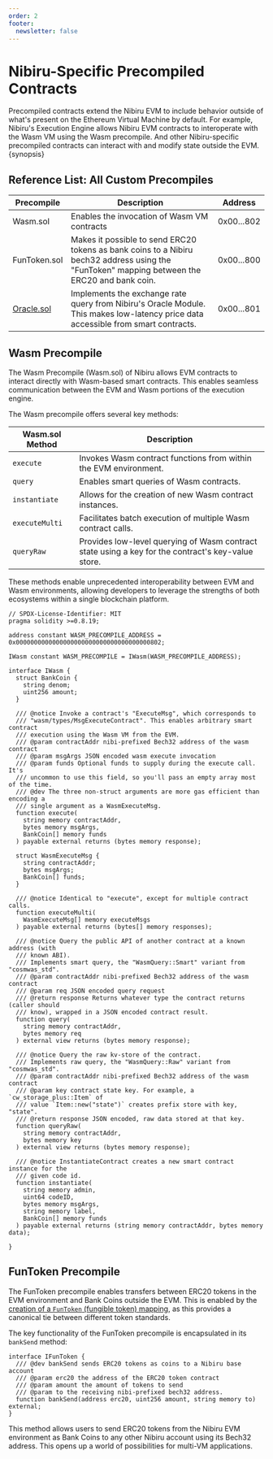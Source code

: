 ```yaml
---
order: 2
footer:
  newsletter: false
---
```


# Nibiru-Specific Precompiled Contracts

Precompiled contracts extend the Nibiru EVM to include behavior outside of what's
present on the Ethereum Virtual Machine by default. For example, Nibiru's
Execution Engine allows Nibiru EVM contracts to interoperate with the Wasm VM
using the Wasm precompile. And other Nibiru-specific precompiled contracts can
interact with and modify state outside the EVM. {synopsis}

## Reference List: All Custom Precompiles

| Precompile | Description | Address |
| --- | --- | --- |
| Wasm.sol | Enables the invocation of Wasm VM contracts  | 0x00...802 |
| FunToken.sol | Makes it possible to send ERC20 tokens as bank coins to a Nibiru bech32 address using the "FunToken" mapping between the ERC20 and bank coin. | 0x00...800 |
| [Oracle.sol](./oracle.md) | Implements the exchange rate query from Nibiru's Oracle Module. This makes low-latency price data accessible from smart contracts. | 0x00...801 |


## Wasm Precompile

The Wasm Precompile (Wasm.sol) of Nibiru allows EVM contracts to interact directly with Wasm-based smart contracts. This enables seamless communication between the EVM and Wasm portions of the execution engine.

The Wasm precompile offers several key methods:

| Wasm.sol Method | Description
| --- | --- |
| `execute` | Invokes Wasm contract functions from within the EVM environment.
| `query` | Enables smart queries of Wasm contracts.
| `instantiate` | Allows for the creation of new Wasm contract instances.
| `executeMulti` | Facilitates batch execution of multiple Wasm contract calls.
| `queryRaw` | Provides low-level querying of Wasm contract state using a key for the contract's key-value store.

These methods enable unprecedented interoperability between EVM and Wasm environments, allowing developers to leverage the strengths of both ecosystems within a single blockchain platform.

```solidity
// SPDX-License-Identifier: MIT
pragma solidity >=0.8.19;

address constant WASM_PRECOMPILE_ADDRESS = 0x0000000000000000000000000000000000000802;

IWasm constant WASM_PRECOMPILE = IWasm(WASM_PRECOMPILE_ADDRESS);

interface IWasm {
  struct BankCoin {
    string denom;
    uint256 amount;
  }

  /// @notice Invoke a contract's "ExecuteMsg", which corresponds to
  /// "wasm/types/MsgExecuteContract". This enables arbitrary smart contract
  /// execution using the Wasm VM from the EVM. 
  /// @param contractAddr nibi-prefixed Bech32 address of the wasm contract
  /// @param msgArgs JSON encoded wasm execute invocation
  /// @param funds Optional funds to supply during the execute call. It's
  /// uncommon to use this field, so you'll pass an empty array most of the time.
  /// @dev The three non-struct arguments are more gas efficient than encoding a
  /// single argument as a WasmExecuteMsg.
  function execute(
    string memory contractAddr,
    bytes memory msgArgs,
    BankCoin[] memory funds
  ) payable external returns (bytes memory response);

  struct WasmExecuteMsg {
    string contractAddr;
    bytes msgArgs;
    BankCoin[] funds;
  }

  /// @notice Identical to "execute", except for multiple contract calls.
  function executeMulti(
    WasmExecuteMsg[] memory executeMsgs
  ) payable external returns (bytes[] memory responses);

  /// @notice Query the public API of another contract at a known address (with
  /// known ABI). 
  /// Implements smart query, the "WasmQuery::Smart" variant from "cosmwas_std".
  /// @param contractAddr nibi-prefixed Bech32 address of the wasm contract
  /// @param req JSON encoded query request
  /// @return response Returns whatever type the contract returns (caller should
  /// know), wrapped in a JSON encoded contract result.
  function query(
    string memory contractAddr, 
    bytes memory req
  ) external view returns (bytes memory response);

  /// @notice Query the raw kv-store of the contract. 
  /// Implements raw query, the "WasmQuery::Raw" variant from "cosmwas_std".
  /// @param contractAddr nibi-prefixed Bech32 address of the wasm contract
  /// @param key contract state key. For example, a `cw_storage_plus::Item` of
  /// value `Item::new("state")` creates prefix store with key, "state".
  /// @return response JSON encoded, raw data stored at that key.
  function queryRaw(
    string memory contractAddr, 
    bytes memory key
  ) external view returns (bytes memory response);

  /// @notice InstantiateContract creates a new smart contract instance for the
  /// given code id.
  function instantiate(
    string memory admin,
    uint64 codeID,
    bytes memory msgArgs,
    string memory label,
    BankCoin[] memory funds
  ) payable external returns (string memory contractAddr, bytes memory data);

}
```

## FunToken Precompile

The FunToken precompile enables transfers between ERC20 tokens in the EVM environment and Bank Coins outside the EVM. This is enabled by the [creation of a `FunToken` (fungible token) mapping](../funtoken.md), as this provides a canonical tie between different token standards.

The key functionality of the FunToken precompile is encapsulated in its `bankSend` method:

```solidity
interface IFunToken {
  /// @dev bankSend sends ERC20 tokens as coins to a Nibiru base account
  /// @param erc20 the address of the ERC20 token contract
  /// @param amount the amount of tokens to send
  /// @param to the receiving nibi-prefixed bech32 address.
  function bankSend(address erc20, uint256 amount, string memory to) external;
}
```

This method allows users to send ERC20 tokens from the Nibiru EVM environment as Bank Coins to any other Nibiru account using its Bech32 address. This opens up a world of possibilities for multi-VM applications.
